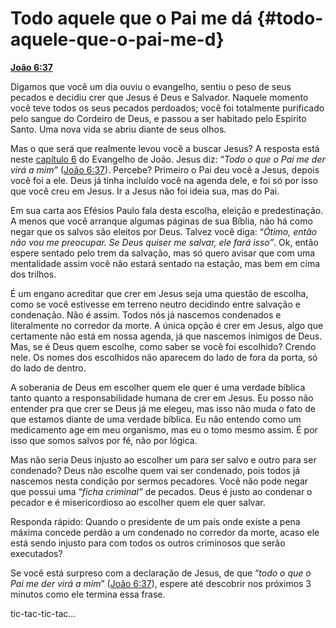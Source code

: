 # Todo aquele que o Pai me dá {#todo-aquele-que-o-pai-me-d}

[**João 6:37**](http://bibliaonline.com.br/acf/jo/6/37)

Digamos que você um dia ouviu o evangelho, sentiu o peso de seus pecados e decidiu crer que Jesus é Deus e Salvador. Naquele momento você teve todos os seus pecados perdoados; você foi totalmente purificado pelo sangue do Cordeiro de Deus, e passou a ser habitado pelo Espírito Santo. Uma nova vida se abriu diante de seus olhos.

Mas o que será que realmente levou você a buscar Jesus? A resposta está neste [capítulo 6](http://bibliaonline.com.br/acf/jo/6) do Evangelho de João. Jesus diz: “_Todo o que o Pai me der virá a mim”_ ([João 6:37](http://bibliaonline.com.br/acf/jo/6/37)). Percebe? Primeiro o Pai deu você a Jesus, depois você foi a ele. Deus já tinha incluído você na agenda dele, e foi só por isso que você creu em Jesus. Ir a Jesus não foi ideia sua, mas do Pai.

Em sua carta aos Efésios Paulo fala desta escolha, eleição e predestinação. A menos que você arranque algumas páginas de sua Bíblia, não há como negar que os salvos são eleitos por Deus. Talvez você diga: “_Ótimo, então não vou me preocupar. Se Deus quiser me salvar, ele fará isso”_. Ok, então espere sentado pelo trem da salvação, mas só quero avisar que com uma mentalidade assim você não estará sentado na estação, mas bem em cima dos trilhos.

É um engano acreditar que crer em Jesus seja uma questão de escolha, como se você estivesse em terreno neutro decidindo entre salvação e condenação. Não é assim. Todos nós já nascemos condenados e literalmente no corredor da morte. A única opção é crer em Jesus, algo que certamente não está em nossa agenda, já que nascemos inimigos de Deus. Mas, se é Deus quem escolhe, como saber se você foi escolhido? Crendo nele. Os nomes dos escolhidos não aparecem do lado de fora da porta, só do lado de dentro.

A soberania de Deus em escolher quem ele quer é uma verdade bíblica tanto quanto a responsabilidade humana de crer em Jesus. Eu posso não entender pra que crer se Deus já me elegeu, mas isso não muda o fato de que estamos diante de uma verdade bíblica. Eu não entendo como um medicamento age em meu organismo, mas eu o tomo mesmo assim. É por isso que somos salvos por fé, não por lógica.

Mas não seria Deus injusto ao escolher um para ser salvo e outro para ser condenado? Deus não escolhe quem vai ser condenado, pois todos já nascemos nesta condição por sermos pecadores. Você não pode negar que possui uma “_ficha criminal”_ de pecados. Deus é justo ao condenar o pecador e é misericordioso ao escolher quem ele quer salvar.

Responda rápido: Quando o presidente de um país onde existe a pena máxima concede perdão a um condenado no corredor da morte, acaso ele está sendo injusto para com todos os outros criminosos que serão executados?

Se você está surpreso com a declaração de Jesus, de que “_todo o que o Pai me der virá a mim_” ([João 6:37](http://bibliaonline.com.br/acf/jo/6/37)), espere até descobrir nos próximos 3 minutos como ele termina essa frase.

tic-tac-tic-tac...